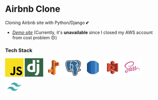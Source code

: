 # Airbnb Clone

Cloning Airbnb site with Python/Django 💕  

* *[Demo site](http://airbnb-clone.jaeyp.xyz)* (Currently, it's **unavailable** since I closed my AWS account from cost problem :disappointed:)

### Tech Stack
<div styles="flex">
<img width="60px" src="https://github.com/jaeyp/clone-airbnb/blob/master/assets/img/logo_js.png" alt="Javascript" title="Javascript"/>
<img width="60px" src="https://github.com/jaeyp/clone-airbnb/blob/master/assets/img/logo_django.png" alt="Django" title="Django"/>
<img width="60px" src="https://github.com/jaeyp/clone-airbnb/blob/master/assets/img/logo_eb.png" alt="AWS EB" title="AWS EB"/>
<img width="60px" src="https://github.com/jaeyp/clone-airbnb/blob/master/assets/img/logo_postgresql.png" alt="PostgreSQL" title="PostgreSQL"/>
<img width="60px" src="https://github.com/jaeyp/clone-airbnb/blob/master/assets/img/logo_rds.png" alt="AWS RDS" title="AWS RDS"/>
<img width="60px" src="https://github.com/jaeyp/clone-airbnb/blob/master/assets/img/logo_s3.png" alt="AWS S3" title="AWS S3"/>
<img width="60px" src="https://github.com/jaeyp/clone-airbnb/blob/master/assets/img/logo_sass.png" alt="SASS" title="SASS"/>
<img width="60px" src="https://github.com/jaeyp/clone-airbnb/blob/master/assets/img/logo_tailwindcss.png" alt="Tailwindcss" title="Tailwindcss"/>
</div>
